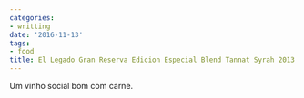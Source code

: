 ```yaml
---
categories:
- writting
date: '2016-11-13'
tags:
- food
title: El Legado Gran Reserva Edicion Especial Blend Tannat Syrah 2013
---
```


Um vinho social bom com carne.

